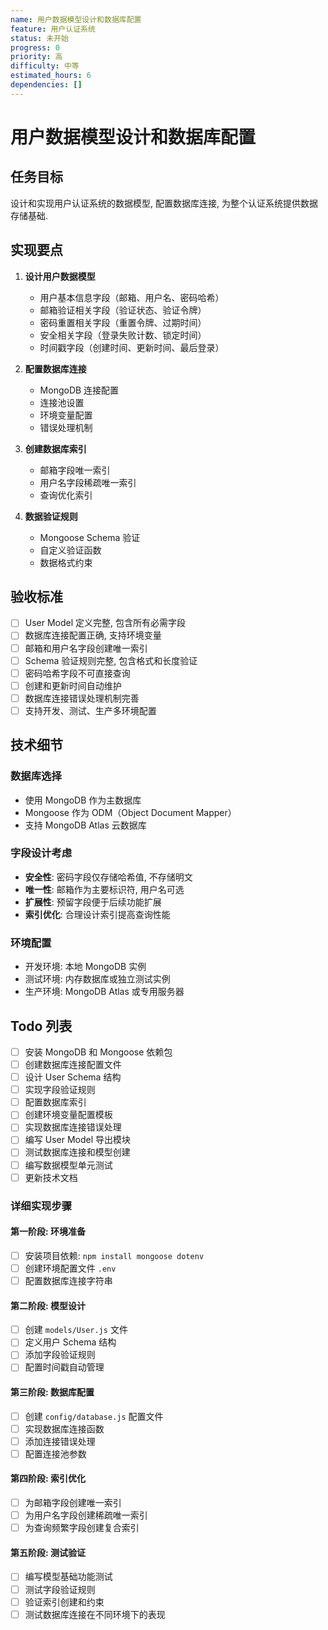 ```yaml
---
name: 用户数据模型设计和数据库配置
feature: 用户认证系统
status: 未开始
progress: 0
priority: 高
difficulty: 中等
estimated_hours: 6
dependencies: []
---
```


# 用户数据模型设计和数据库配置

## 任务目标

设计和实现用户认证系统的数据模型, 配置数据库连接, 为整个认证系统提供数据存储基础.

## 实现要点

1. **设计用户数据模型**
   - 用户基本信息字段（邮箱、用户名、密码哈希）
   - 邮箱验证相关字段（验证状态、验证令牌）
   - 密码重置相关字段（重置令牌、过期时间）
   - 安全相关字段（登录失败计数、锁定时间）
   - 时间戳字段（创建时间、更新时间、最后登录）

2. **配置数据库连接**
   - MongoDB 连接配置
   - 连接池设置
   - 环境变量配置
   - 错误处理机制

3. **创建数据库索引**
   - 邮箱字段唯一索引
   - 用户名字段稀疏唯一索引
   - 查询优化索引

4. **数据验证规则**
   - Mongoose Schema 验证
   - 自定义验证函数
   - 数据格式约束

## 验收标准

- [ ] User Model 定义完整, 包含所有必需字段
- [ ] 数据库连接配置正确, 支持环境变量
- [ ] 邮箱和用户名字段创建唯一索引
- [ ] Schema 验证规则完整, 包含格式和长度验证
- [ ] 密码哈希字段不可直接查询
- [ ] 创建和更新时间自动维护
- [ ] 数据库连接错误处理机制完善
- [ ] 支持开发、测试、生产多环境配置

## 技术细节

### 数据库选择

- 使用 MongoDB 作为主数据库
- Mongoose 作为 ODM（Object Document Mapper）
- 支持 MongoDB Atlas 云数据库

### 字段设计考虑

- **安全性**: 密码字段仅存储哈希值, 不存储明文
- **唯一性**: 邮箱作为主要标识符, 用户名可选
- **扩展性**: 预留字段便于后续功能扩展
- **索引优化**: 合理设计索引提高查询性能

### 环境配置

- 开发环境: 本地 MongoDB 实例
- 测试环境: 内存数据库或独立测试实例
- 生产环境: MongoDB Atlas 或专用服务器

## Todo 列表

- [ ] 安装 MongoDB 和 Mongoose 依赖包
- [ ] 创建数据库连接配置文件
- [ ] 设计 User Schema 结构
- [ ] 实现字段验证规则
- [ ] 配置数据库索引
- [ ] 创建环境变量配置模板
- [ ] 实现数据库连接错误处理
- [ ] 编写 User Model 导出模块
- [ ] 测试数据库连接和模型创建
- [ ] 编写数据模型单元测试
- [ ] 更新技术文档

### 详细实现步骤

#### 第一阶段: 环境准备

- [ ] 安装项目依赖: `npm install mongoose dotenv`
- [ ] 创建环境配置文件 `.env`
- [ ] 配置数据库连接字符串

#### 第二阶段: 模型设计

- [ ] 创建 `models/User.js` 文件
- [ ] 定义用户 Schema 结构
- [ ] 添加字段验证规则
- [ ] 配置时间戳自动管理

#### 第三阶段: 数据库配置

- [ ] 创建 `config/database.js` 配置文件
- [ ] 实现数据库连接函数
- [ ] 添加连接错误处理
- [ ] 配置连接池参数

#### 第四阶段: 索引优化

- [ ] 为邮箱字段创建唯一索引
- [ ] 为用户名字段创建稀疏唯一索引
- [ ] 为查询频繁字段创建复合索引

#### 第五阶段: 测试验证

- [ ] 编写模型基础功能测试
- [ ] 测试字段验证规则
- [ ] 验证索引创建和约束
- [ ] 测试数据库连接在不同环境下的表现
